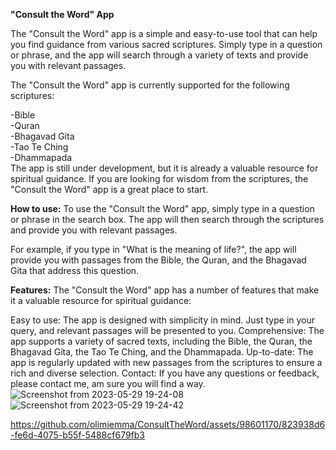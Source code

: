 <b>"Consult the Word" App</b>

The "Consult the Word" app is a simple and easy-to-use tool that can help you find guidance from various sacred scriptures. Simply type in a question or phrase, and the app will search through a variety of texts and provide you with relevant passages.

The "Consult the Word" app is currently supported for the following scriptures:

-Bible<br>
-Quran<br>
-Bhagavad Gita<br>
-Tao Te Ching<br>
-Dhammapada<br>
The app is still under development, but it is already a valuable resource for spiritual guidance. If you are looking for wisdom from the scriptures, the "Consult the Word" app is a great place to start.

<b>How to use:</b>
To use the "Consult the Word" app, simply type in a question or phrase in the search box. The app will then search through the scriptures and provide you with relevant passages.

For example, if you type in "What is the meaning of life?", the app will provide you with passages from the Bible, the Quran, and the Bhagavad Gita that address this question.

<b>Features:</b>
The "Consult the Word" app has a number of features that make it a valuable resource for spiritual guidance:

Easy to use: The app is designed with simplicity in mind. Just type in your query, and relevant passages will be presented to you.
Comprehensive: The app supports a variety of sacred texts, including the Bible, the Quran, the Bhagavad Gita, the Tao Te Ching, and the Dhammapada.
Up-to-date: The app is regularly updated with new passages from the scriptures to ensure a rich and diverse selection.
Contact: If you have any questions or feedback, please contact me, am sure you will find a way. 
![Screenshot from 2023-05-29 19-24-08](https://github.com/olimiemma/ConsultTheWord/assets/98601170/6873d461-f357-4c59-929a-ab769bc38bbd)
![Screenshot from 2023-05-29 19-24-42](https://github.com/olimiemma/ConsultTheWord/assets/98601170/6d758188-ca88-4929-bddd-98bcf9b32492)


https://github.com/olimiemma/ConsultTheWord/assets/98601170/823938d6-fe6d-4075-b55f-5488cf679fb3

